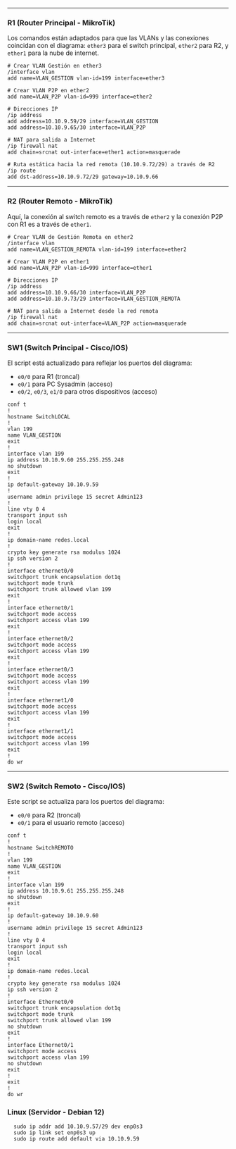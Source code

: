 
-----

### **R1 (Router Principal - MikroTik)**

Los comandos están adaptados para que las VLANs y las conexiones coincidan con el diagrama: `ether3` para el switch principal, `ether2` para R2, y `ether1` para la nube de internet.

```batch
# Crear VLAN Gestión en ether3
/interface vlan
add name=VLAN_GESTION vlan-id=199 interface=ether3

# Crear VLAN P2P en ether2
add name=VLAN_P2P vlan-id=999 interface=ether2

# Direcciones IP
/ip address
add address=10.10.9.59/29 interface=VLAN_GESTION
add address=10.10.9.65/30 interface=VLAN_P2P

# NAT para salida a Internet
/ip firewall nat
add chain=srcnat out-interface=ether1 action=masquerade

# Ruta estática hacia la red remota (10.10.9.72/29) a través de R2
/ip route
add dst-address=10.10.9.72/29 gateway=10.10.9.66
```

-----

### **R2 (Router Remoto - MikroTik)**

Aquí, la conexión al switch remoto es a través de `ether2` y la conexión P2P con R1 es a través de `ether1`.

```batch
# Crear VLAN de Gestión Remota en ether2
/interface vlan
add name=VLAN_GESTION_REMOTA vlan-id=199 interface=ether2

# Crear VLAN P2P en ether1
add name=VLAN_P2P vlan-id=999 interface=ether1

# Direcciones IP
/ip address
add address=10.10.9.66/30 interface=VLAN_P2P
add address=10.10.9.73/29 interface=VLAN_GESTION_REMOTA

# NAT para salida a Internet desde la red remota
/ip firewall nat
add chain=srcnat out-interface=VLAN_P2P action=masquerade
```

-----

### **SW1 (Switch Principal - Cisco/IOS)**

El script está actualizado para reflejar los puertos del diagrama:

  * `e0/0` para R1 (troncal)
  * `e0/1` para PC Sysadmin (acceso)
  * `e0/2`, `e0/3`, `e1/0` para otros dispositivos (acceso)


```batch
conf t
!
hostname SwitchLOCAL
!
vlan 199
name VLAN_GESTION
exit
!
interface vlan 199
ip address 10.10.9.60 255.255.255.248
no shutdown
exit
!
ip default-gateway 10.10.9.59
!
username admin privilege 15 secret Admin123
!
line vty 0 4
transport input ssh
login local
exit
!
ip domain-name redes.local
!
crypto key generate rsa modulus 1024
ip ssh version 2
!
interface ethernet0/0
switchport trunk encapsulation dot1q
switchport mode trunk
switchport trunk allowed vlan 199
exit
!
interface ethernet0/1
switchport mode access
switchport access vlan 199
exit
!
interface ethernet0/2
switchport mode access
switchport access vlan 199
exit
!
interface ethernet0/3
switchport mode access
switchport access vlan 199
exit
!
interface ethernet1/0
switchport mode access
switchport access vlan 199
exit
!
interface ethernet1/1
switchport mode access
switchport access vlan 199
exit
!
do wr
```

-----

### **SW2 (Switch Remoto - Cisco/IOS)**

Este script se actualiza para los puertos del diagrama:

  * `e0/0` para R2 (troncal)
  * `e0/1` para el usuario remoto (acceso)


```batch
conf t
!
hostname SwitchREMOTO
!
vlan 199
name VLAN_GESTION
exit
!
interface vlan 199
ip address 10.10.9.61 255.255.255.248
no shutdown
exit
!
ip default-gateway 10.10.9.60
!
username admin privilege 15 secret Admin123
!
line vty 0 4
transport input ssh
login local
exit
!
ip domain-name redes.local
!
crypto key generate rsa modulus 1024
ip ssh version 2
!
interface Ethernet0/0
switchport trunk encapsulation dot1q
switchport mode trunk
switchport trunk allowed vlan 199
no shutdown
exit
!
interface Ethernet0/1
switchport mode access
switchport access vlan 199
no shutdown
exit
!
exit
!
do wr
```


### **Linux (Servidor - Debian 12)**

```batch
  sudo ip addr add 10.10.9.57/29 dev enp0s3
  sudo ip link set enp0s3 up
  sudo ip route add default via 10.10.9.59

```